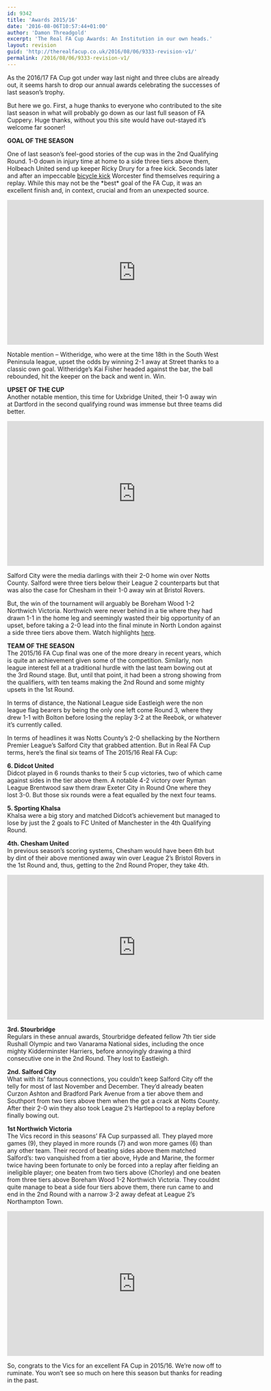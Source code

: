 ```yaml
---
id: 9342
title: 'Awards 2015/16'
date: '2016-08-06T10:57:44+01:00'
author: 'Damon Threadgold'
excerpt: 'The Real FA Cup Awards: An Institution in our own heads.'
layout: revision
guid: 'http://therealfacup.co.uk/2016/08/06/9333-revision-v1/'
permalink: /2016/08/06/9333-revision-v1/
---
```


As the 2016/17 FA Cup got under way last night and three clubs are already out, it seems harsh to drop our annual awards celebrating the successes of last season’s trophy.

But here we go. First, a huge thanks to everyone who contributed to the site last season in what will probably go down as our last full season of FA Cuppery. Huge thanks, without you this site would have out-stayed it’s welcome far sooner!

**GOAL OF THE SEASON**

One of last season’s feel-good stories of the cup was in the 2nd Qualifying Round. 1-0 down in injury time at home to a side three tiers above them, Holbeach United send up keeper Ricky Drury for a free kick. Seconds later and after an impeccable [bicycle kick](https://www.youtube.com/watch?v=kWjbG2Ay_lU) Worcester find themselves requiring a replay. While this may not be the \*best\* goal of the FA Cup, it was an excellent finish and, in context, crucial and from an unexpected source.

<iframe allow="accelerometer; autoplay; clipboard-write; encrypted-media; gyroscope; picture-in-picture" allowfullscreen="" frameborder="0" height="338" src="https://www.youtube.com/embed/kWjbG2Ay_lU?feature=oembed" title="Goalkeeper scores last minute equaliser #EmiratesFACup Worcester City FC" width="600"></iframe>

Notable mention – Witheridge, who were at the time 18th in the South West Peninsula league, upset the odds by winning 2-1 away at Street thanks to a classic own goal. Witheridge’s Kai Fisher headed against the bar, the ball rebounded, hit the keeper on the back and went in. Win.

**UPSET OF THE CUP**  
Another notable mention, this time for Uxbridge United, their 1-0 away win at Dartford in the second qualifying round was immense but three teams did better.

<iframe allow="accelerometer; autoplay; clipboard-write; encrypted-media; gyroscope; picture-in-picture" allowfullscreen="" frameborder="0" height="338" src="https://www.youtube.com/embed/faRbx4HrcxQ?feature=oembed" title="Bristol Rovers 0-1 Chesham United - Emirates FA Cup 2015/16 (R1) | Goals & Highlights" width="600"></iframe>

Salford City were the media darlings with their 2-0 home win over Notts County. Salford were three tiers below their League 2 counterparts but that was also the case for Chesham in their 1-0 away win at Bristol Rovers.

But, the win of the tournament will arguably be Boreham Wood 1-2 Northwich Victoria. Northwich were never behind in a tie where they had drawn 1-1 in the home leg and seemingly wasted their big opportunity of an upset, before taking a 2-0 lead into the final minute in North London against a side three tiers above them. Watch highlights [here](http://www.bbc.co.uk/sport/football/34763251).

**TEAM OF THE SEASON**  
The 2015/16 FA Cup final was one of the more dreary in recent years, which is quite an achievement given some of the competition. Similarly, non league interest fell at a traditional hurdle with the last team bowing out at the 3rd Round stage. But, until that point, it had been a strong showing from the qualifiers, with ten teams making the 2nd Round and some mighty upsets in the 1st Round.

In terms of distance, the National League side Eastleigh were the non league flag bearers by being the only one left come Round 3, where they drew 1-1 with Bolton before losing the replay 3-2 at the Reebok, or whatever it’s currently called.

In terms of headlines it was Notts County’s 2-0 shellacking by the Northern Premier League’s Salford City that grabbed attention. But in Real FA Cup terms, here’s the final six teams of The 2015/16 Real FA Cup:

**6. Didcot United**  
Didcot played in 6 rounds thanks to their 5 cup victories, two of which came against sides in the tier above them. A notable 4-2 victory over Ryman League Brentwood saw them draw Exeter City in Round One where they lost 3-0. But those six rounds were a feat equalled by the next four teams.

**5. Sporting Khalsa**  
Khalsa were a big story and matched Didcot’s achievement but managed to lose by just the 2 goals to FC United of Manchester in the 4th Qualifying Round.

**4th. Chesham United**  
In previous season’s scoring systems, Chesham would have been 6th but by dint of their above mentioned away win over League 2’s Bristol Rovers in the 1st Round and, thus, getting to the 2nd Round Proper, they take 4th.

<iframe allow="accelerometer; autoplay; clipboard-write; encrypted-media; gyroscope; picture-in-picture" allowfullscreen="" frameborder="0" height="338" src="https://www.youtube.com/embed/faRbx4HrcxQ?feature=oembed" title="Bristol Rovers 0-1 Chesham United - Emirates FA Cup 2015/16 (R1) | Goals & Highlights" width="600"></iframe>

**3rd. Stourbridge**  
Regulars in these annual awards, Stourbridge defeated fellow 7th tier side Rushall Olympic and two Vanarama National sides, including the once mighty Kidderminster Harriers, before annoyingly drawing a third consecutive one in the 2nd Round. They lost to Eastleigh.

**2nd. Salford City**  
What with its’ famous connections, you couldn’t keep Salford City off the telly for most of last November and December. They’d already beaten Curzon Ashton and Bradford Park Avenue from a tier above them and Southport from two tiers above them when the got a crack at Notts County. After their 2-0 win they also took League 2’s Hartlepool to a replay before finally bowing out.

**1st Northwich Victoria**  
The Vics record in this seasons’ FA Cup surpassed all. They played more games (9), they played in more rounds (7) and won more games (6) than any other team. Their record of beating sides above them matched Salford’s: two vanquished from a tier above, Hyde and Marine, the former twice having been fortunate to only be forced into a replay after fielding an ineligible player; one beaten from two tiers above (Chorley) and one beaten from three tiers above Boreham Wood 1-2 Northwich Victoria. They couldnt quite manage to beat a side four tiers above them, there run came to and end in the 2nd Round with a narrow 3-2 away defeat at League 2’s Northampton Town.

<iframe allow="accelerometer; autoplay; clipboard-write; encrypted-media; gyroscope; picture-in-picture" allowfullscreen="" frameborder="0" height="338" src="https://www.youtube.com/embed/NO5qPnLhsIQ?feature=oembed" title="Northampton 3-2 Northwich Victoria - Emirates FA Cup 2015/16 (R2) | Goals & Highlights" width="600"></iframe>

So, congrats to the Vics for an excellent FA Cup in 2015/16. We’re now off to ruminate. You won’t see so much on here this season but thanks for reading in the past.